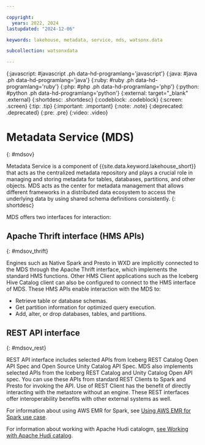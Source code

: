```yaml
---

copyright:
  years: 2022, 2024
lastupdated: "2024-12-06"

keywords: lakehouse, metadata, service, mds, watsonx.data

subcollection: watsonxdata

---
```


{:javascript: #javascript .ph data-hd-programlang='javascript'}
{:java: #java .ph data-hd-programlang='java'}
{:ruby: #ruby .ph data-hd-programlang='ruby'}
{:php: #php .ph data-hd-programlang='php'}
{:python: #python .ph data-hd-programlang='python'}
{:external: target="_blank" .external}
{:shortdesc: .shortdesc}
{:codeblock: .codeblock}
{:screen: .screen}
{:tip: .tip}
{:important: .important}
{:note: .note}
{:deprecated: .deprecated}
{:pre: .pre}
{:video: .video}

# Metadata Service (MDS)
{: #mdsov}

Metadata Service is a component of {{site.data.keyword.lakehouse_short}} that acts as the centralized metadata repository and plays a crucial role in managing and storing metadata for tables, databases, partitions, and other objects. MDS acts as the center for metadata management that allows different frameworks in a distributed data ecosystem to access the underlying data by using shared schema definitions consistently.
{: shortdesc}

MDS offers two interfaces for interaction:

## Apache Thrift interface (HMS APIs)
{: #mdsov_thrift}

Engines such as Native Spark and Presto in WXD are implicitly connected to the MDS through the Apache Thrift interface, which implements the standard HMS functions. Other HMS Client applications such as the Iceberg Hive Catalog client can also be configured to connect to the HMS interface of MDS. These HMS APIs enable interaction with the MDS to:

- Retrieve table or database schemas.
- Get partition information for optimized query execution.
- Add, alter, or drop databases, tables, and partitions.


## REST API interface
{: #mdsov_rest}

REST API interface includes selected APIs from Iceberg REST Catalog Open API Spec and Open Source Unity Catalog API Spec. MDS also implements selected APIs from the Iceberg REST Catalog and Unity Catalog Open API spec. You can use these APIs from standard REST Clients to Spark and Presto for invoking the API. Use of REST Client has the benefit of directly interacting with the metastore without an engine. These REST interfaces offer interoperability benefits with other external systems as well.

For information about using AWS EMR for Spark, see [Using AWS EMR for Spark use case](watsonxdata?topic=watsonxdata-spark-emr).

For information about working with Apache Hudi catalogm, [see Working with Apache Hudi catalog](watsonxdata?topic=watsonxdata-hudi_ext_sp).

